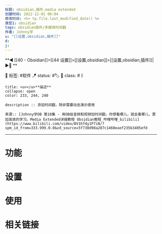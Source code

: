 ```yaml
---
标题: obsidian,插件,media extended
创建时间: 2022-12-01 00:04
修改时间: <%+ tp.file.last_modified_date() %>
类型1: obsidian
tags: obsidian插件/多媒体时间戳
作者: Johnny学
u: "[[设置,obsidian,插件]]"
d:
j: 
---
```


**◀️ [[40 - Obsidian]]>[[44 设置]]>[[设置,obsidian]]>[[设置,obsidian,插件]]| ▶️📎 **  

🧩 标签:  #软件 
🪁 status: #🏷️
🎏 class: #🖇️

```ad-info
title: <u></u>**描述**
collapse: open
color: 233, 244, 240

description :: 添加时间戳，除非需要动态演示使用

来源:: [Johnny学OB 第18集 - 用OB给音频和视频加时间戳，你想看哪儿，就去看哪儿，更加高效的学习。Media Extended详细教程 Obsidian教程_哔哩哔哩_bilibili](https://www.bilibili.com/video/BV1hf4y1P7iN/?spm_id_from=333.999.0.0&vd_source=5f738d98a287c1460eaef235b3405efd
```

---
# 功能

# 设置

# 使用

# 相关链接





